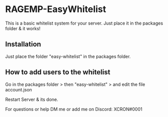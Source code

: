 # RAGEMP-EasyWhitelist
This is a basic whitelist system for your server. Just place it in the packages folder & it works!

## Installation
Just place the folder "easy-whitelist" in the packages folder. 

## How to add users to the whitelist
Go in the packages folder > then "easy-whitelist" > and edit the file account.json

Restart Server & its done.

For questions or help DM me or add me on Discord: XCRON#0001
